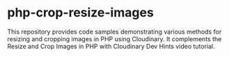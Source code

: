 # php-crop-resize-images
This repository provides code samples demonstrating various methods for resizing and cropping images in PHP using Cloudinary. It complements the Resize and Crop Images in PHP with Cloudinary Dev Hints video tutorial.
